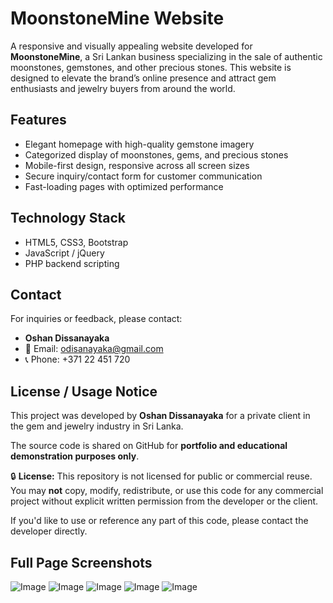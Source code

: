 # MoonstoneMine Website

A responsive and visually appealing website developed for **MoonstoneMine**, a Sri Lankan business specializing in the sale of authentic moonstones, gemstones, and other precious stones. This website is designed to elevate the brand’s online presence and attract gem enthusiasts and jewelry buyers from around the world.

## Features

- Elegant homepage with high-quality gemstone imagery  
- Categorized display of moonstones, gems, and precious stones  
- Mobile-first design, responsive across all screen sizes  
- Secure inquiry/contact form for customer communication  
- Fast-loading pages with optimized performance

## Technology Stack

- HTML5, CSS3, Bootstrap  
- JavaScript / jQuery
- PHP backend scripting

## Contact  
For inquiries or feedback, please contact:  
- **Oshan Dissanayaka**  
- 📧 Email: odisanayaka@gmail.com  
- 📞 Phone: +371 22 451 720  

## License / Usage Notice  
This project was developed by **Oshan Dissanayaka** for a private client in the gem and jewelry industry in Sri Lanka.

The source code is shared on GitHub for **portfolio and educational demonstration purposes only**.

🔒 **License:** This repository is not licensed for public or commercial reuse.  
You may **not** copy, modify, redistribute, or use this code for any commercial project without explicit written permission from the developer or the client.

If you'd like to use or reference any part of this code, please contact the developer directly.

## Full Page Screenshots

![Image](https://github.com/user-attachments/assets/77a4f848-7d07-4d00-88d6-f8e2014529d4)
![Image](https://github.com/user-attachments/assets/27b21550-4b2b-41a9-ab9c-8891bdcd3b19)
![Image](https://github.com/user-attachments/assets/5d03409b-6fc0-4986-8e8a-999b7afb68a1)
![Image](https://github.com/user-attachments/assets/9582a6b8-9391-42b7-808e-7605fd18fddd)
![Image](https://github.com/user-attachments/assets/2ad3a1b1-f112-43d7-b0c6-c915886c07f6)

